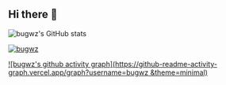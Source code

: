 ## Hi there 👋

![bugwz's GitHub stats](https://github-readme-stats.vercel.app/api?username=bugwz&show_icons=true&theme=transparent)

[![bugwz](https://github-profile-trophy.vercel.app/?username=bugwz)](https://github.com/ryo-ma/github-profile-trophy)

[![bugwz's github activity graph](https://github-readme-activity-graph.vercel.app/graph?username=bugwz &theme=minimal)](https://github.com/ashutosh00710/github-readme-activity-graph)
